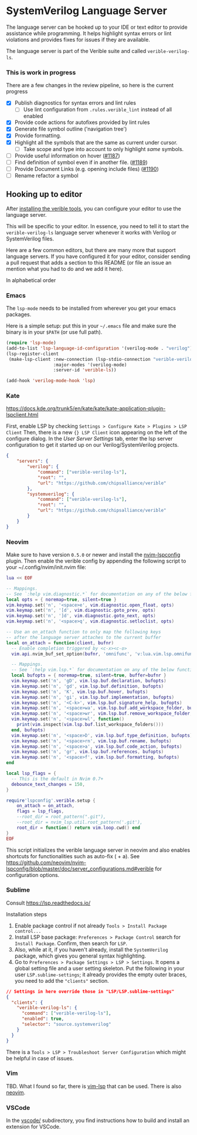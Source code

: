 # SystemVerilog Language Server

The language server can be hooked up to your IDE or text editor to provide
assistance while programming. It helps highlight syntax errors or lint
violations and provides fixes for issues if they are available.

The language server is part of the Verible suite and called
`verible-verilog-ls`.

### This is work in progress

There are a few changes in the review pipeline, so here is the current
progress

  - [x] Publish diagnostics for syntax errors and lint rules
    - [ ] Use lint configuration from `.rules.verible_lint` instead of all enabled
  - [x] Provide code actions for autofixes provided by lint rules
  - [x] Generate file symbol outline ('navigation tree')
  - [x] Provide formatting.
  - [x] Highlight all the symbols that are the same as current under cursor.
    - [ ] Take scope and type into account to only highlight _same_ symbols.
  - [ ] Provide useful information on hover
        ([#1187](https://github.com/chipsalliance/verible/issues/1187))
  - [ ] Find definition of symbol even if in another file.
        ([#1189](https://github.com/chipsalliance/verible/issues/1189))
  - [ ] Provide Document Links (e.g. opening include files)
        ([#1190](https://github.com/chipsalliance/verible/issues/1190))
  - [ ] Rename refactor a symbol

## Hooking up to editor

After [installing the verible tools](../../../README.md#installation), you
can configure your editor to use the language server.

This will be specific to your editor. In essence, you need to tell
it to start the `verible-verilog-ls` language server whenever it works with
Verilog or SystemVerilog files.

Here are a few common editors, but there are many more that support language
servers. If you have configured it for your editor, consider sending
a pull request that adds a section to this README (or file an issue an
mention what you had to do and we add it here).

In alphabetical order

### Emacs

The `lsp-mode` needs to be installed from wherever you get your emacs
packages.

Here is a simple setup: put this in your `~/.emacs` file
and make sure the binary is in your `$PATH` (or use full path).

```lisp
(require 'lsp-mode)
(add-to-list 'lsp-language-id-configuration '(verilog-mode . "verilog"))
(lsp-register-client
 (make-lsp-client :new-connection (lsp-stdio-connection "verible-verilog-ls")
                  :major-modes '(verilog-mode)
                  :server-id 'verible-ls))

(add-hook 'verilog-mode-hook 'lsp)
```

### Kate

https://docs.kde.org/trunk5/en/kate/kate/kate-application-plugin-lspclient.html

First, enable LSP by checking `Settings > Configure Kate > Plugins > LSP Client`
Then, there is a new `{} LSP Client` icon appearing on the left of the configure dialog. In the _User Server Settings_ tab, enter the lsp server configuration
to get it started up on our Verilog/SystemVerilog projects.

```json
{
    "servers": {
        "verilog": {
            "command": ["verible-verilog-ls"],
            "root": "",
            "url": "https://github.com/chipsalliance/verible"
        },
        "systemverilog": {
            "command": ["verible-verilog-ls"],
            "root": "",
            "url": "https://github.com/chipsalliance/verible"
        }
    }
}
```

### Neovim

Make sure to have version `0.5.0` or newer and install the [nvim-lspconfig](https://github.com/neovim/nvim-lspconfig/) plugin.
Then enable the verible config by appending the following script to your ~/.config/nvim/init.nvim file:

```lua
lua << EOF

-- Mappings.
-- See `:help vim.diagnostic.*` for documentation on any of the below functions
local opts = { noremap=true, silent=true }
vim.keymap.set('n', '<space>e', vim.diagnostic.open_float, opts)
vim.keymap.set('n', '[d', vim.diagnostic.goto_prev, opts)
vim.keymap.set('n', ']d', vim.diagnostic.goto_next, opts)
vim.keymap.set('n', '<space>q', vim.diagnostic.setloclist, opts)

-- Use an on_attach function to only map the following keys
-- after the language server attaches to the current buffer
local on_attach = function(client, bufnr)
  -- Enable completion triggered by <c-x><c-o>
  vim.api.nvim_buf_set_option(bufnr, 'omnifunc', 'v:lua.vim.lsp.omnifunc')

  -- Mappings.
  -- See `:help vim.lsp.*` for documentation on any of the below functions
  local bufopts = { noremap=true, silent=true, buffer=bufnr }
  vim.keymap.set('n', 'gD', vim.lsp.buf.declaration, bufopts)
  vim.keymap.set('n', 'gd', vim.lsp.buf.definition, bufopts)
  vim.keymap.set('n', 'K', vim.lsp.buf.hover, bufopts)
  vim.keymap.set('n', 'gi', vim.lsp.buf.implementation, bufopts)
  vim.keymap.set('n', '<C-k>', vim.lsp.buf.signature_help, bufopts)
  vim.keymap.set('n', '<space>wa', vim.lsp.buf.add_workspace_folder, bufopts)
  vim.keymap.set('n', '<space>wr', vim.lsp.buf.remove_workspace_folder, bufopts)
  vim.keymap.set('n', '<space>wl', function()
    print(vim.inspect(vim.lsp.buf.list_workspace_folders()))
  end, bufopts)
  vim.keymap.set('n', '<space>D', vim.lsp.buf.type_definition, bufopts)
  vim.keymap.set('n', '<space>rn', vim.lsp.buf.rename, bufopts)
  vim.keymap.set('n', '<space>a', vim.lsp.buf.code_action, bufopts)
  vim.keymap.set('n', 'gr', vim.lsp.buf.references, bufopts)
  vim.keymap.set('n', '<space>f', vim.lsp.buf.formatting, bufopts)
end

local lsp_flags = {
  -- This is the default in Nvim 0.7+
  debounce_text_changes = 150,
}

require'lspconfig'.verible.setup {
    on_attach = on_attach,
    flags = lsp_flags,
	--root_dir = root_pattern(".git"),
	--root_dir = nvim_lsp.util.root_pattern('.git'),
	root_dir = function() return vim.loop.cwd() end
}
EOF
```
This script initializes the verible language server in neovim and also enables shortcuts for functionalities such as auto-fix (<space> + a).
See https://github.com/neovim/nvim-lspconfig/blob/master/doc/server_configurations.md#verible for configuration options.

### Sublime

Consult https://lsp.readthedocs.io/

Installation steps

  1. Enable package control if not already `Tools > Install Package control...`
  2. Install LSP base package: `Preferences > Package Control` search for
     `Install Package`. Confirm, then search for `LSP`.
  3. Also, while at it, if you haven't already, install the `SystemVerilog`
     package, which gives  you general syntax highlighting.
  4. Go to `Preferences > Package Settings > LSP > Settings`. It opens
     a global setting file and a user setting skeleton. Put the following
     in your user `LSP.sublime-settings`; it already provides the empty outer
     braces, you need to add the `"clients"` section.

```json
// Settings in here override those in "LSP/LSP.sublime-settings"
{
  "clients": {
    "verible-verilog-ls": {
      "command": ["verible-verilog-ls"],
      "enabled": true,
      "selector": "source.systemverilog"
    }
  }
}
```

There is a `Tools > LSP > Troubleshoot Server Configuration` which might
be helpful in case of issues.

### Vim

TBD. What I found so far, there is
[vim-lsp](https://github.com/prabirshrestha/vim-lsp) that can be used.
There is also [neovim](#neovim).

### VSCode

In the [vscode/](vscode/) subdirectory, you find instructions how to
build and install an extension for VSCode.
